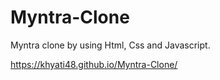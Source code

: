 # Myntra-Clone
Myntra clone by using Html, Css and Javascript.

https://khyati48.github.io/Myntra-Clone/
